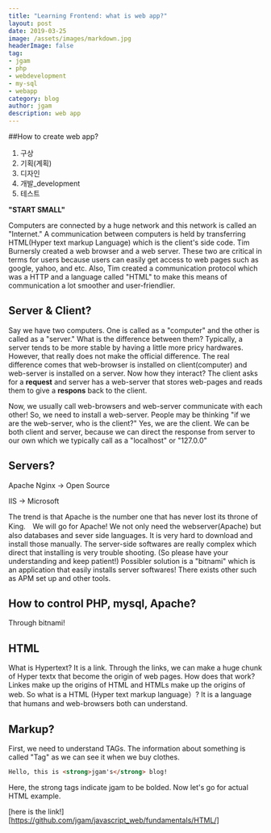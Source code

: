 ```yaml
---
title: "Learning Frontend: what is web app?"
layout: post
date: 2019-03-25
image: /assets/images/markdown.jpg
headerImage: false
tag:
- jgam
- php
- webdevelopment
- my-sql
- webapp
category: blog
author: jgam
description: web app
---
```


##How to create web app?

1. 구상
2. 기획(계획)
3. 디자인
4. 개발_development
5. 테스트

**"START SMALL"**

Computers are connected by a huge network and this network is called an "Internet." A communication between computers is held by transferring HTML(Hyper text markup Language) which is the client's side code. Tim Burnersly created a web browser and a web server. These two are critical in terms for users because users can easily get access to web pages such as google, yahoo, and etc. Also, Tim created a communication protocol which was a HTTP and a language called "HTML" to make this means of communication a lot smoother and user-friendlier.

## Server & Client?

Say we have two computers. One is called as a "computer" and the other is called as a "server." What is the difference between them? Typically, a server tends to be more stable by having a little more pricy hardwares. However, that really does not make the official difference. The real difference comes that web-browser is installed on client(computer) and web-server is installed on a server. Now how they interact? The client asks for a **request** and server has a web-server that stores web-pages and reads them to give a **respons** back to the client.

Now, we usually call web-browsers and web-server communicate with each other! So, we need to install a web-server. People may be thinking "if we are the web-server, who is the client?" Yes, we are the client. We can be both client and server, because we can direct the response from server to our own which we typically call as a "localhost" or "127.0.0"

## Servers?

Apache Nginx -> Open Source

IIS -> Microsoft

The trend is that Apache is the number one that has never lost its throne of King.　We will go for Apache! We not only need the webserver(Apache) but also databases and sever side languages. It is very hard to download and install those manually. The server-side softwares are really complex which direct that installing is very trouble shooting. (So please have your understanding and keep patient!) Possibler solution is a "bitnami" which is an application that easily installs server softwares! There exists other such as APM set up and other tools.

## How to control PHP, mysql, Apache?

Through bitnami!

## HTML

What is Hypertext? It is a link. Through the links, we can make a huge chunk of Hyper textx that become the origin of web pages. How does that work? Linkes make up the origins of HTML and HTMLs make up the origins of web.  So what is a HTML (Hyper text markup language）? It is a language that humans and web-browsers both can understand.

## Markup?

First, we need to understand TAGs. The information about something is called "Tag" as we can see it when we buy clothes.

```HTML
Hello, this is <strong>jgam's</strong> blog!
```

Here, the strong tags indicate jgam to be bolded. Now let's go for actual HTML example.

[here is the link!][https://github.com/jgam/javascript_web/fundamentals/HTML/]